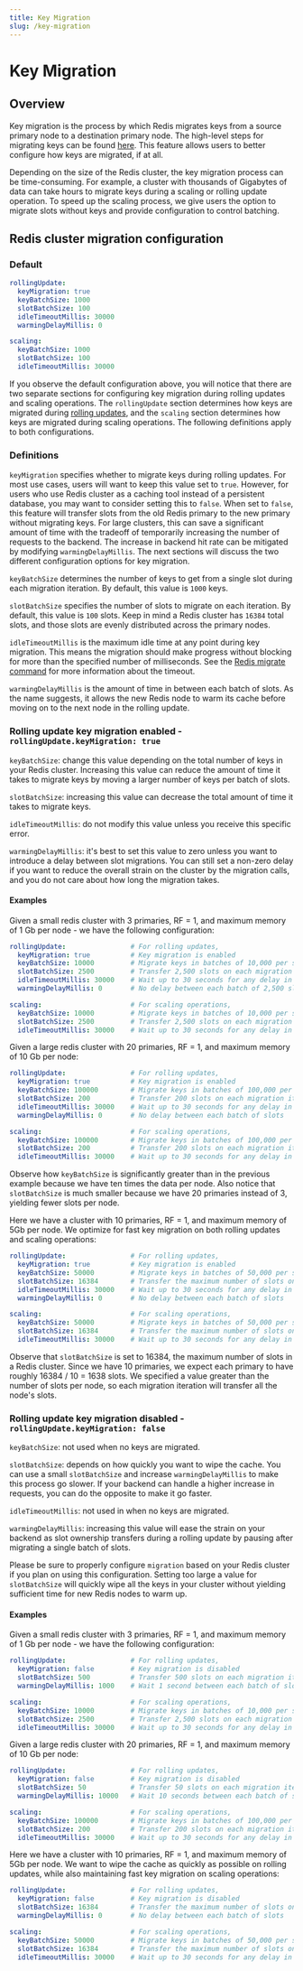 ```yaml
---
title: Key Migration
slug: /key-migration
---
```


# Key Migration

## Overview
Key migration is the process by which Redis migrates keys from a source primary node to a destination primary node. The high-level steps for migrating keys can be found [here](https://redis.io/commands/cluster-setslot#redis-cluster-live-resharding-explained). This feature allows users to better configure how keys are migrated, if at all.

Depending on the size of the Redis cluster, the key migration process can be time-consuming. For example, a cluster with thousands of Gigabytes of data can take hours to migrate keys during a scaling or rolling update operation. To speed up the scaling process, we give users the option to migrate slots without keys and provide configuration to control batching.

## Redis cluster migration configuration

### Default
```yaml
rollingUpdate:
  keyMigration: true
  keyBatchSize: 1000
  slotBatchSize: 100
  idleTimeoutMillis: 30000
  warmingDelayMillis: 0

scaling:
  keyBatchSize: 1000
  slotBatchSize: 100
  idleTimeoutMillis: 30000
```

If you observe the default configuration above, you will notice that there are two separate sections for configuring key migration during rolling updates and scaling operations. The `rollingUpdate` section determines how keys are migrated during [rolling updates](rolling-update.md), and the `scaling` section determines how keys are migrated during scaling operations. The following definitions apply to both configurations.

### Definitions

`keyMigration` specifies whether to migrate keys during rolling updates. For most use cases, users will want to keep this value set to `true`. However, for users who use Redis cluster as a caching tool instead of a persistent database, you may want to consider setting this to `false`. When set to `false`, this feature will transfer slots from the old Redis primary to the new primary without migrating keys. For large clusters, this can save a significant amount of time with the tradeoff of temporarily increasing the number of requests to the backend. The increase in backend hit rate can be mitigated by modifying `warmingDelayMillis`. The next sections will discuss the two different configuration options for key migration.

`keyBatchSize` determines the number of keys to get from a single slot during each migration iteration. By default, this value is `1000` keys.

`slotBatchSize` specifies the number of slots to migrate on each iteration. By default, this value is `100` slots. Keep in mind a Redis cluster has `16384` total slots, and those slots are evenly distributed across the primary nodes.

`idleTimeoutMillis` is the maximum idle time at any point during key migration. This means the migration should make progress without blocking for more than the specified number of milliseconds. See the [Redis migrate command](https://redis.io/commands/migrate) for more information about the timeout.

`warmingDelayMillis` is the amount of time in between each batch of slots. As the name suggests, it allows the new Redis node to warm its cache before moving on to the next node in the rolling update.

### Rolling update key migration enabled - `rollingUpdate.keyMigration: true`
`keyBatchSize`: change this value depending on the total number of keys in your Redis cluster. Increasing this value can reduce the amount of time it takes to migrate keys by moving a larger number of keys per batch of slots.

`slotBatchSize`: increasing this value can decrease the total amount of time it takes to migrate keys.

`idleTimeoutMillis`: do not modify this value unless you receive this specific error.

`warmingDelayMillis`: it's best to set this value to zero unless you want to introduce a delay between slot migrations. You can still set a non-zero delay if you want to reduce the overall strain on the cluster by the migration calls, and you do not care about how long the migration takes.

#### Examples

Given a small redis cluster with 3 primaries, RF = 1, and maximum memory of 1 Gb per node - we have the following configuration:

```yaml
rollingUpdate:                # For rolling updates,
  keyMigration: true          # Key migration is enabled
  keyBatchSize: 10000         # Migrate keys in batches of 10,000 per slot 
  slotBatchSize: 2500         # Transfer 2,500 slots on each migration iteration
  idleTimeoutMillis: 30000    # Wait up to 30 seconds for any delay in communication during the migration
  warmingDelayMillis: 0       # No delay between each batch of 2,500 slots

scaling:                      # For scaling operations,
  keyBatchSize: 10000         # Migrate keys in batches of 10,000 per slot
  slotBatchSize: 2500         # Transfer 2,500 slots on each migration iteration
  idleTimeoutMillis: 30000    # Wait up to 30 seconds for any delay in communication during the migration
```

Given a large redis cluster with 20 primaries, RF = 1, and maximum memory of 10 Gb per node:
```yaml
rollingUpdate:                # For rolling updates,
  keyMigration: true          # Key migration is enabled
  keyBatchSize: 100000        # Migrate keys in batches of 100,000 per slot
  slotBatchSize: 200          # Transfer 200 slots on each migration iteration
  idleTimeoutMillis: 30000    # Wait up to 30 seconds for any delay in communication during the migration
  warmingDelayMillis: 0       # No delay between each batch of slots

scaling:                      # For scaling operations,
  keyBatchSize: 100000        # Migrate keys in batches of 100,000 per slot
  slotBatchSize: 200          # Transfer 200 slots on each migration iteration
  idleTimeoutMillis: 30000    # Wait up to 30 seconds for any delay in communication during the migration
```
Observe how `keyBatchSize` is significantly greater than in the previous example because we have ten times the data per node. Also notice that `slotBatchSize` is much smaller because we have 20 primaries instead of 3, yielding fewer slots per node.

Here we have a cluster with 10 primaries, RF = 1, and maximum memory of 5Gb per node. We optimize for fast key migration on both rolling updates and scaling operations:
```yaml
rollingUpdate:                # For rolling updates,
  keyMigration: true          # Key migration is enabled
  keyBatchSize: 50000         # Migrate keys in batches of 50,000 per slot
  slotBatchSize: 16384        # Transfer the maximum number of slots on each migration iteration
  idleTimeoutMillis: 30000    # Wait up to 30 seconds for any delay in communication during the migration
  warmingDelayMillis: 0       # No delay between each batch of slots

scaling:                      # For scaling operations,
  keyBatchSize: 50000         # Migrate keys in batches of 50,000 per slot
  slotBatchSize: 16384        # Transfer the maximum number of slots on each migration iteration
  idleTimeoutMillis: 30000    # Wait up to 30 seconds for any delay in communication during the migration
```
Observe that `slotBatchSize` is set to 16384, the maximum number of slots in a Redis cluster. Since we have 10 primaries, we expect each primary to have roughly 16384 / 10 = 1638 slots. We specified a value greater than the number of slots per node, so each migration iteration will transfer all the node's slots.

### Rolling update key migration disabled - `rollingUpdate.keyMigration: false`
`keyBatchSize`: not used when no keys are migrated.

`slotBatchSize`: depends on how quickly you want to wipe the cache. You can use a small `slotBatchSize` and increase `warmingDelayMillis` to make this process go slower. If your backend can handle a higher increase in requests, you can do the opposite to make it go faster.

`idleTimeoutMillis`: not used in when no keys are migrated.

`warmingDelayMillis`: increasing this value will ease the strain on your backend as slot ownership transfers during a rolling update by pausing after migrating a single batch of slots. 

Please be sure to properly configure `migration` based on your Redis cluster if you plan on using this configuration. Setting too large a value for `slotBatchSize` will quickly wipe all the keys in your cluster without yielding sufficient time for new Redis nodes to warm up.

#### Examples

Given a small redis cluster with 3 primaries, RF = 1, and maximum memory of 1 Gb per node - we have the following configuration:
```yaml
rollingUpdate:                # For rolling updates,
  keyMigration: false         # Key migration is disabled
  slotBatchSize: 500          # Transfer 500 slots on each migration iteration
  warmingDelayMillis: 1000    # Wait 1 second between each batch of slots

scaling:                      # For scaling operations,
  keyBatchSize: 10000         # Migrate keys in batches of 10,000 per slot
  slotBatchSize: 2500         # Transfer 2,500 slots on each migration iteration
  idleTimeoutMillis: 30000    # Wait up to 30 seconds for any delay in communication during the migration
```

Given a large redis cluster with 20 primaries, RF = 1, and maximum memory of 10 Gb per node:
```yaml
rollingUpdate:                # For rolling updates,
  keyMigration: false         # Key migration is disabled
  slotBatchSize: 50           # Transfer 50 slots on each migration iteration
  warmingDelayMillis: 10000   # Wait 10 seconds between each batch of slots

scaling:                      # For scaling operations,
  keyBatchSize: 100000        # Migrate keys in batches of 100,000 per slot
  slotBatchSize: 200          # Transfer 200 slots on each migration iteration
  idleTimeoutMillis: 30000    # Wait up to 30 seconds for any delay in communication during the migration
```

Here we have a cluster with 10 primaries, RF = 1, and maximum memory of 5Gb per node. We want to wipe the cache as quickly as possible on rolling updates, while also maintaining fast key migration on scaling operations:
```yaml
rollingUpdate:                # For rolling updates,
  keyMigration: false         # Key migration is disabled
  slotBatchSize: 16384        # Transfer the maximum number of slots on each migration iteration
  warmingDelayMillis: 0       # No delay between each batch of slots

scaling:                      # For scaling operations,
  keyBatchSize: 50000         # Migrate keys in batches of 50,000 per slot
  slotBatchSize: 16384        # Transfer the maximum number of slots on each migration iteration
  idleTimeoutMillis: 30000    # Wait up to 30 seconds for any delay in communication during the migration
```